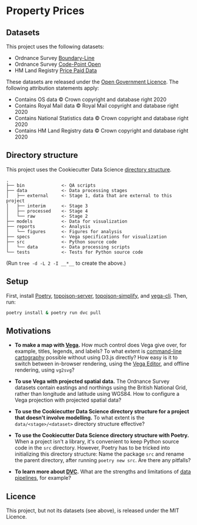 # Property Prices

## Datasets

This project uses the following datasets:

* Ordnance Survey [Boundary-Line][]
* Ordnance Survey [Code-Point Open][]
* HM Land Registry [Price Paid Data][]

These datasets are released under the [Open Government Licence][].
The following attribution statements apply:

* Contains OS data © Crown copyright and database right 2020
* Contains Royal Mail data © Royal Mail copyright and database right 2020
* Contains National Statistics data © Crown copyright and database right 2020
* Contains HM Land Registry data © Crown copyright and database right 2020

## Directory structure

This project uses the Cookiecutter Data Science [directory structure][1].

```
.
├── bin              <- QA scripts
├── data             <- Data processing stages
│   ├── external     <- Stage 1, data that are external to this project
│   ├── interim      <- Stage 3
│   ├── processed    <- Stage 4
│   └── raw          <- Stage 2
├── models           <- Data for visualization
├── reports          <- Analysis
│   └── figures      <- Figures for analysis
├── specs            <- Vega specifications for visualization
├── src              <- Python source code
│   └── data         <- Data processing scripts
└── tests            <- Tests for Python source code
```

(Run `tree -d -L 2 -I __*__` to create the above.)

## Setup

First, install [Poetry][], [topojson-server][], [topojson-simplify][], and [vega-cli][].
Then, run:

```sh
poetry install & poetry run dvc pull
```

## Motivations

* **To make a map with [Vega][].**
  How much control does Vega give over, for example, titles, legends, and labels?
  To what extent is [command-line cartography][] possible without using D3.js directly?
  How easy is it to switch between in-browser rendering, using the [Vega Editor][], and offline rendering, using `vg2svg`?

* **To use Vega with projected spatial data.**
  The Ordnance Survey datasets contain eastings and northings using the British National Grid, rather than longitude and latitude using WGS84.
  How to configure a Vega projection with projected spatial data?

* **To use the Cookiecutter Data Science directory structure for a project that doesn't involve modelling.**
  To what extent is the `data/<stage>/<dataset>` directory structure effective?

* **To use the Cookiecutter Data Science directory structure with Poetry.**
  When a project isn't a library, it's convenient to keep Python source code in the `src` directory.
  However, Poetry has to be tricked into initializing this directory structure:
  Name the package `src` and rename the parent directory, after running `poetry new src`.
  Are there any pitfalls?

* **To learn more about [DVC][].**
  What are the strengths and limitations of [data pipelines][], for example?

## Licence

This project, but not its datasets (see above), is released under the MIT Licence.

[1]: https://drivendata.github.io/cookiecutter-data-science/#directory-structure
[Boundary-Line]: https://www.ordnancesurvey.co.uk/business-government/products/boundaryline
[Code-Point Open]: https://www.ordnancesurvey.co.uk/business-government/products/code-point-open
[command-line cartography]: https://medium.com/@mbostock/command-line-cartography-part-1-897aa8f8ca2c
[data pipelines]: https://dvc.org/doc/start/data-pipelines
[DVC]: https://dvc.org/
[Open Government Licence]: http://www.nationalarchives.gov.uk/doc/open-government-licence/version/3/
[Poetry]: https://python-poetry.org/
[Price Paid Data]: https://www.gov.uk/government/collections/price-paid-data
[topojson-server]: https://www.npmjs.com/package/topojson-server
[topojson-simplify]: https://www.npmjs.com/package/topojson-simplify
[Vega Editor]: https://vega.github.io/editor/#/custom/vega
[vega-cli]: https://www.npmjs.com/package/vega-cli
[Vega]: https://vega.github.io/vega/

